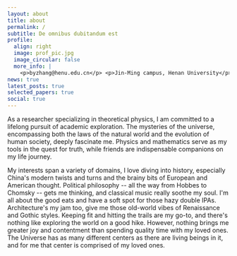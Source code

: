 ```yaml
---
layout: about
title: about
permalink: /
subtitle: De omnibus dubitandum est
profile:
  align: right
  image: prof_pic.jpg
  image_circular: false
  more_info: |
    <p>byzhang@henu.edu.cn</p> <p>Jin-Ming campus, Henan University</p> <p>Kaifeng, Henan province 475001</p>
news: true
latest_posts: true
selected_papers: true
social: true
---
```


As a researcher specializing in theoretical physics, I am committed to a lifelong pursuit of academic exploration. The mysteries of the universe, encompassing both the laws of the natural world and the evolution of human society, deeply fascinate me. Physics and mathematics serve as my tools in the quest for truth, while friends are indispensable companions on my life journey. 

My interests span a variety of domains, I love diving into history, especially China's modern twists and turns and the brainy bits of European and American thought. Political philosophy -- all the way from Hobbes to Chomsky -- gets me thinking, and classical music really soothe my soul. I'm all about the good eats and have a soft spot for those hazy double IPAs. Architecture's my jam too, give me those old-world vibes of Renaissance and Gothic styles. Keeping fit and hitting the trails are my go-to, and there's nothing like exploring the world on a good hike. However, nothing brings me greater joy and contentment than spending quality time with my loved ones. The Universe has as many different centers as there are living beings in it, and for me that center is comprised of my loved ones.
